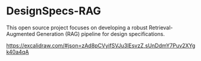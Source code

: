 # DesignSpecs-RAG

This open source project focuses on developing a robust Retrieval-Augmented Generation (RAG) pipeline for design specifications.

https://excalidraw.com/#json=zAd8pCVyifSVJu3lEsvzZ,sUnDdmY7Puv2XYgk40a4qA
